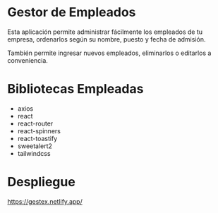 # Gestor de Empleados

Esta aplicación permite administrar fácilmente los empleados de tu empresa, ordenarlos según su nombre, puesto y fecha de admisión.

También permite ingresar nuevos empleados, eliminarlos o editarlos a conveniencia.

# Bibliotecas Empleadas

- axios
- react
- react-router
- react-spinners
- react-toastify
- sweetalert2
- tailwindcss

# Despliegue

https://gestex.netlify.app/
